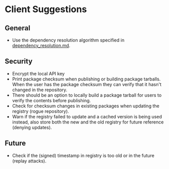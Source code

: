# Client Suggestions

## General

  * Use the dependency resolution algorithm specified in [dependency_resolution.md](https://github.com/hexpm/specifications/blob/master/dependency_resolution.md).

## Security

  * Encrypt the local API key
  * Print package checksum when publishing or building package tarballs. When the user has the package checksum they can verify that it hasn't changed in the repository.
  * There should be an option to locally build a package tarball for users to verify the contents before publishing.
  * Check for checksum changes in existing packages when updating the registry (rogue repository).
  * Warn if the registry failed to update and a cached version is being used instead, also store both the new and the old registry for future reference (denying updates).

## Future

  * Check if the (signed) timestamp in registry is too old or in the future (replay attacks).
